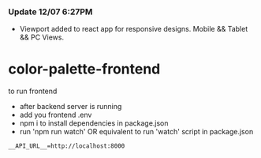 ### Update 12/07 6:27PM
- Viewport added to react app for responsive designs. Mobile && Tablet && PC Views.

# color-palette-frontend

to run frontend

- after backend server is running
- add you frontend .env 
- npm i to install dependencies in package.json
- run 'npm run watch' OR equivalent to run 'watch' script in package.json

```
__API_URL__=http://localhost:8000
```


